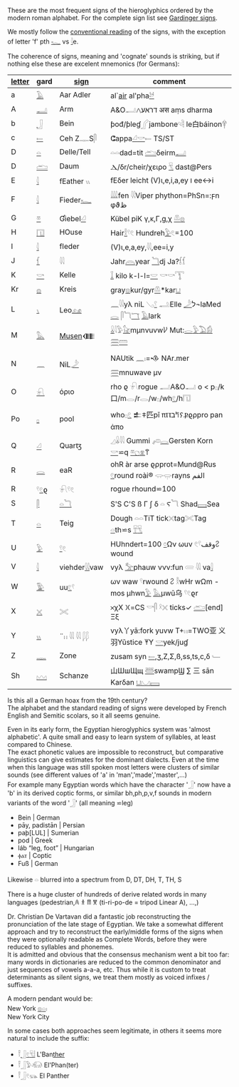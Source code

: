 These are the most frequent signs of the hieroglyphics ordered by the modern roman alphabet. For the complete sign list see [Gardinger signs](Gardinger-signs).  

We mostly follow the [conventional reading](https://en.wikipedia.org/wiki/Transliteration_of_Ancient_Egyptian#Table_of_transliteration_schemes) of the signs, with the exception of letter 'f' pth [𓆑](𓆑) vs [𓇋](𓇋)e.  

The coherence of signs, meaning and 'cognate' sounds is striking, but if nothing else these are excelent mnemonics (for Germans):  

|  [letter](abc.txt)  |gard|  [sign](Gardinger-signs) | comment |  
|-----|--|--|-------|  
a|[𓄿](𓄿)|Aar Adler|al`[air](Air) al'pha[𓃾](𓃾)  
A|[𓂝](𓂝)|Arm|A&O𓂣דראע𐤂 अस aṃs dharma  
b|[𓃀](𓃀)|Bein| ƥođ/ƥleɠ𓂾jambone𓄹𓄻 le白báinon𓋁  
c|[𓍿](𓍿)|Ceh Z𓊃S𓋴| ⵛappa[𓏘](𓏘)[𓎡](𓎡)𓍿 TS/ST  
D|[𓏏](𓏏)|Delle/Tell|𓏏𓏏dad=tit [𓂧](𓂧)δeirm[𓂝](𓂝)  
D|[𓂧](𓂧)|Daum| Ⲇ/δr/cheir/χειρo [𓄛](𓄛) dast@Pers  
E|[𓇋](𓇋)|fEather 𓏭|fEδer leicht (V)ι,e,i,a,ey ו ee↔i  
F|[𓇋](𓇋)|Fieder[𓆑](𓆑)|𓇏fen 𓇌Viper phython=PhSn=:ϝn φϑظ  
G|[𓎼](𓎼)|Ɠiebel[𓏘](𓏘)|Kübel piK γ,κ,Γ,g,χ [𓌨](𓌨)[𓊖](𓊖)  
H|[𓉔](𓉔)|HOuse| Hair[𓎛](𓎛)𓍢𓏲 Hundreh[𓅱](𓅱)𓏲=100  
I|[𓇋](𓇋)|fIeder| (V)ι,e,a,ey,𓇌,ee=i,y  
J|[𓆳](𓆳)|𓇋𓇋|Jahr[𓇺](𓇺)year [𓆓](𓆓)dj Ja?𓆶𓆴  
K|[𓎡](𓎡)|Kelle| [𓆼](𓆼) kilo k-l-l=[𓎟](𓎟) 𓎡𓎡𓇰  
Kr|[𓐍](𓐍)|Kreis|gray[𓊖](𓊖)kur/gyr[𓌨](𓌨)*kar[𓂓](𓂓)  
L|[𓏯](𓏯)|Leo[𓃭](𓃭)| 𓈖𓇋𓇋yλ niL 𓂅[𓍢](𓍢) 𓂢Elle  [𓌳](𓌳)ל¬laMed [𓂋](𓂋) 𓋴𓆓[𓄓](𓄓) [𓄿](𓄿)lark  
M|[𓅓](𓅓)|[Musen](Musen)𒈪| [𓏇](𓏇)𓇋𓅱[𓃠](𓃠)mµnνuvw𐀖  Mut:[𓂋](𓂋)[𓅱](𓅱)[𓅐](𓅐)[𓀁](𓀁)  [𓈗](𓈗)[𓏠](𓏠)  
N|[𓈖](𓈖)|NiL[𓌳](𓌳)|NAUtik 𓈖𓏤=𒈾 NAr.mer [𓈗](𓈗)mnuwave μν  
O|[𓍯](𓍯)|όριο|rho ϱ 𓍯rogue 𓂣A&O𓂝 o < p𓊪/k口/m𓂋/r𓂋/w𓊪/wh[𓏲](𓏲)/h𓉔  
Po|[𓊪](𓊪)|pool| who𓊪[𓏲](𓏲)  𒉺𐠞匹pǐ πⲠב𐀡𐠡Ⳁϱρрro pan ἀπο  
Q|[𓏘](𓏘)|Quarꜩ| 𓈎𓏇𓇋𓇋 Gummi 𓌽[𓂋](𓂋)Gersten Korn [𓎡](𓎡)⋍q [𓎼](𓎼)[𓐎](𓐎)[𓁷](𓁷)𐀣  
R|[𓂋](𓂋)|eaR|ohR àr arse ϱρрrot=Mund@Rus  [𓏲](𓏲)round roài® 𓂌𓂍rayns  الفم  
R|𓍢[𓏲](𓏲)ϱ| 𓍯𓍢𓏲 |rogue rhound⋍100  
S|[𓋴](𓋴)|[𓏏](𓏏)[𓆓](𓆓)|S'S C'S ß Γ ʃ δ 𓏏 Ⲋ𓆓 Shad[𓈙](𓈙)Sea  
T|[𓏏](𓏏)|Teig|Dough 𓏏𓏏TiT tick𓏴tag𓏵Tag [𓏏](𓏏)th⋍s [𓄜](𓄜)[𓄛](𓄛)  
U|[𓅱](𓅱)|[𓍢](𓍢)𓏲|HUhndert=100 [𓏌](𓏌)Ων ωuν 𓏲𓍢وقف𐀸 wound  
V|[𓇋](𓇋)|viehder[𓇋𓇋](𓇋𓇋)vaw|vyλ [𓅡](𓅡)phauw ννν:fun  𓄲  𓇋𓇋 va[𓇋](𓇋)  
W|[𓅳](𓅳)|uu[𓏲](𓏲)𓍢|ων waw 𓍢rwound 𐀸 𓎛wHr wΩm -mos µhwn[𓅱](𓅱) [𓅓](𓅓)µwū乌 𓍢𓏲ϱr  
X|[𓏴](𓏴)|𓏵|𐄂χX 𐠷=CS 𓎡𓋴 𓍲𓏴 ticks✓ [𓂧](𓂧)[end] Ξξ  
Y|[𓏭](𓏭)|¨𓏮 𓇌 𓇋𓇋 𓆄𓆄|vyλ丫yā:fork yuvw T+𓏮=TWO亚 义羽Yǔstice 𐀂Y [𓎡](𓎡)yek/juɠ  
Z|[𓊃](𓊃)|Zone| zusam syn [𓍿](𓍿),ʒ,Z,Σ,ß,ss,ts,c,δ 𓄑  
Sh|[𓈉](𓈉)|Schanze|山ШшЩщ [𓆷](𓆷)swampϢ ∑ 三 sān Karδan [𓂓](𓂓)[𓈋](𓈋)[𓈙](𓈙)  

Is this all a German hoax from the 19th century?  
The alphabet and the standard reading of signs were developed by French English and Semitic scolars, so it all seems genuine.  

Even in its early form, the Egyptian hieroglyphics system was 'almost alphabetic'. A quite small and easy to learn system of syllables, at least compared to Chinese.  
The exact phonetic values are impossible to reconstruct, but comparative linguistics can give estimates for the dominant dialects. Even at the time when this language was still spoken most letters were clusters of similar sounds (see different values of 'a' in 'man','made','master',…)  
For example many Egyptian words which have the character '𓃀' now have a 'b' in its derived coptic forms, or similar bh,ph,p,v,f sounds in modern variants of the word '𓃀' (all meaning ⋍leg)  

* Bein | German  
* pāy, padistān | Persian  
* paþ[LUL] | Sumerian  
* pod | Greek  
* láb “leg, foot” | Hungarian  
* ⲫⲁⲧ | Coptic  
* Fuß | German  

Likewise 𓏏 blurred into a spectrum from D, DT, DH, T, TH, S  

There is a huge cluster of hundreds of derive related words in many languages (pedestrian,𐀴 𐀪 𐀷 𐀆  (ti-ri-po-de = tripod Linear A), …,)  

Dr. Christian De Vartavan did a fantastic job reconstructing the pronunciation of the late stage of Egyptian. We take a somewhat different approach and try to reconstruct the early/middle forms of the signs when they were optionally readable as Complete Words, before they were reduced to syllables and phonemes.  
It is admitted and obvious that the consensus mechanism went a bit too far: many words in dictionaries are reduced to the common denominator and just sequences of vowels a-a-a, etc. Thus while it is custom to treat determinants as silent signs, we treat them mostly as voiced infixes / suffixes.  

A modern pendant would be:  
New York [𓊖](𓊖)[𓏏](𓏏)𓏤  
New York City  

In some cases both approaches seem legitimate, in others it seems more natural to include the suffix:  

* 𓍋[𓃀](𓃀)[𓏲](𓏲)[𓄛](𓄛)[𓏪](𓏪) L'Ban[ther](𓄛)  
* 𓍋𓃀𓅱𓃰 El'Phan(ter)  
* 𓍋𓃀𓏲𓃮 El Panther  